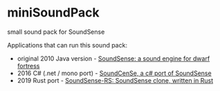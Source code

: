 # miniSoundPack
small sound pack for SoundSense

Applications that can run this sound pack:

 * original 2010 Java version - [SoundSense: a sound engine for dwarf fortress](http://www.bay12forums.com/smf/index.php?topic=60287.0)
 * 2016 C# (.net / mono port) - [SoundCenSe, a c# port of SoundSense](http://www.bay12forums.com/smf/index.php?topic=159567.0)
 * 2019 Rust port - [SoundSense-RS: SoundSense clone, written in Rust](http://www.bay12forums.com/smf/index.php?topic=174585.0)